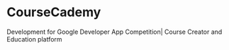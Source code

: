 # CourseCademy
Development for Google Developer App Competition| Course Creator and Education platform
